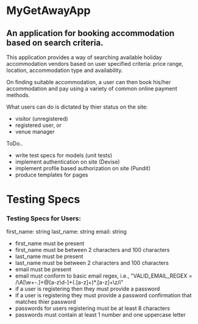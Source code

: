 # MyGetAwayApp

## An application for booking accommodation based on search criteria.

This application provides a way of searching available holiday accommodation vendors
based on user specified criteria: price range, location, accommodation type and availability.

On finding suitable accommodation, a user can then book his/her accommodation and pay using
a variety of common online payment methods.

What users can do is dictated by thier status on the site:
- visitor (unregistered)
- registered user, or
- venue manager

ToDo..

- write test specs for models (unit tests)
- implement authentication on site (Devise)
- implement profile based authorization on site (Pundit)
- produce templates for pages  

# Testing Specs

### Testing Specs for Users:
first_name: string
last_name: string
email: string

- first_name must be present
- first_name must be between 2 characters and 100 characters
- last_name must be present
- last_name must be between 2 characters and 100 characters
- email must be present
- email must conform to basic email regex, i.e., "VALID_EMAIL_REGEX = /\A[\w+\-.]+@[a-z\d\-]+(\.[a-z]+)*\.[a-z]+\z/i"
- if a user is registering then they must provide a password
- if a user is registering they must provide a password confirmation that matches thier password
- passwords for users registering must be at least 8 characters
- passwords must contain at least 1 number and one uppercase letter
